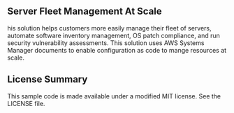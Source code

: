 ## Server Fleet Management At Scale

his solution helps customers more easily manage their fleet of servers, automate software inventory management, OS patch compliance, and run security vulnerability assessments. This solution uses AWS Systems Manager documents to enable configuration as code to mange resources at scale.

## License Summary

This sample code is made available under a modified MIT license. See the LICENSE file.
